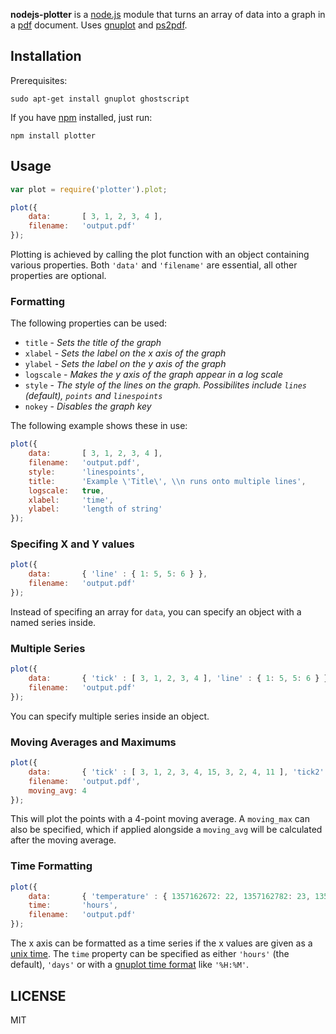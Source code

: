 **nodejs-plotter** is a [node.js](http://nodejs.org/) module that turns an array of data into a graph in a [pdf](http://www.adobe.com/products/acrobat/adobepdf.html) document. Uses [gnuplot](http://www.gnuplot.info/) and [ps2pdf](http://pages.cs.wisc.edu/~ghost/doc/AFPL/6.50/Ps2pdf.htm).

## Installation ##

Prerequisites:

```
sudo apt-get install gnuplot ghostscript
```

If you have [npm](https://npmjs.org/) installed, just run:

```
npm install plotter
```

## Usage ##

```javascript
var plot = require('plotter').plot;

plot({
	data:		[ 3, 1, 2, 3, 4 ],
	filename:	'output.pdf'
});
```

Plotting is achieved by calling the plot function with an object containing various properties. Both `'data'` and `'filename'` are essential, all other properties are optional.

### Formatting ###

The following properties can be used:
- `title` - _Sets the title of the graph_
- `xlabel` - _Sets the label on the x axis of the graph_
- `ylabel` - _Sets the label on the y axis of the graph_
- `logscale` - _Makes the y axis of the graph appear in a log scale_
- `style` - _The style of the lines on the graph. Possibilites include `lines` (default), `points` and `linespoints`_
- `nokey` - _Disables the graph key_

The following example shows these in use:

```javascript
plot({
	data:		[ 3, 1, 2, 3, 4 ],
	filename:	'output.pdf',
	style:		'linespoints',
	title:		'Example \'Title\', \\n runs onto multiple lines',
	logscale:	true,
	xlabel:		'time',
	ylabel:		'length of string'
});
```

### Specifing X and Y values ###

```javascript
plot({
	data:		{ 'line' : { 1: 5, 5: 6 } },
	filename:	'output.pdf'
});
```

Instead of specifing an array for `data`, you can specify an object with a named series inside.

### Multiple Series ###

```javascript
plot({
	data:		{ 'tick' : [ 3, 1, 2, 3, 4 ], 'line' : { 1: 5, 5: 6 } },
	filename:	'output.pdf'
});
```

You can specify multiple series inside an object.

### Moving Averages and Maximums ###

```javascript
plot({
	data:		{ 'tick' : [ 3, 1, 2, 3, 4, 15, 3, 2, 4, 11 ], 'tick2' : [ 3, 10, 2, 30, 4, 15, 3, 20, 4, 11 ] },
	filename:	'output.pdf',
	moving_avg:	4
});
```

This will plot the points with a 4-point moving average. A `moving_max` can also be specified, which if applied alongside a `moving_avg` will be calculated after the moving average.

### Time Formatting ###

```javascript
plot({
	data:		{ 'temperature' : { 1357162672: 22, 1357162782: 23, 1357162892: 24 } },
	time:		'hours',
	filename:	'output.pdf'
});
```

The x axis can be formatted as a time series if the x values are given as a [unix time](http://en.wikipedia.org/wiki/Unix_time). The `time` property can be specified as either `'hours'` (the default), `'days'` or with a [gnuplot time format](http://gnuplot.sourceforge.net/docs_4.2/node274.html) like `'%H:%M'`.

## LICENSE ###

MIT
